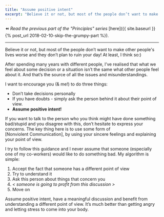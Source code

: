 ```yaml
---
title: "Assume positive intent"
excerpt: "Believe it or not, but most of the people don’t want to make other people's lives worse and they don’t plan to ruin your day! At least, I think so:)"
---
```


:rewind: *Read the previous part of the "Principles" series*
[here]({{ site.baseurl }}{% post_url
2018-02-10-skip-the-grumpy-part %}).

---

Believe it or not, but most of the people don’t want to make other people's lives worse and they don’t plan to ruin your day! At least, I think so:)

After spending many years with different people, I’ve realised that what we feel about some decision or a situation isn’t the same what other people feel about it. And that’s the source of all the issues and misunderstandings.

I want to encourage you (& me!) to do three things:
* Don’t take decisions personally
* If you have doubts - simply ask the person behind it about their point of view.
* **Assume positive intent!**

If you want to talk to the person who you think might have done something bad/stupid and you disagree with this, don’t hesitate to express your concerns. The key thing here is to use some form of [Nonviolent Communication], by using your sincere feelings and explaining your point of view.

I try to follow this guidance and I never assume that someone (especially one of my co-workers) would like to do something bad. My algorithm is simple:
1. Accept the fact that someone has a different point of view
2. Try to understand it
3. Ask this person about things that concern you
4. *< someone is going to profit from this discussion >*
5. Move on

Assume positive intent, have a meaningful discussion and benefit from understanding a different point of view. It’s much better than getting angry and letting stress to come into your body.


